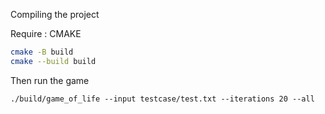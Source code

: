 Compiling the project

Require : CMAKE

```bash
cmake -B build
cmake --build build
```

Then run the game 

```
./build/game_of_life --input testcase/test.txt --iterations 20 --all
```
